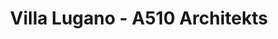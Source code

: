 ---
title: 'Villa Lugano - A510 Architekts'
description: 'Villa Lugano - A510 Architekts'

layout: project
permalink: /projects/:path
image: /images/projects/villa-lugano/villa-lugano-01_1600w.jpg


weight: 16

name: Villa Lugano

type: Residential
area: 650 m2
location: Tula
year: 2021
---